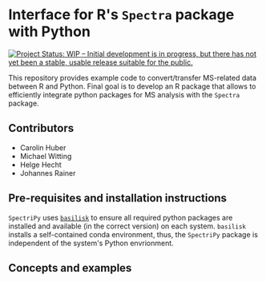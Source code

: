 # Interface for R's `Spectra` package with Python

[![Project Status: WIP – Initial development is in progress, but there has not yet been a stable, usable release suitable for the public.](http://www.repostatus.org/badges/latest/wip.svg)](http://www.repostatus.org/#wip)

This repository provides example code to convert/transfer MS-related data
between R and Python. Final goal is to develop an R package that allows to
efficiently integrate python packages for MS analysis with the `Spectra`
package.

## Contributors

- Carolin Huber
- Michael Witting
- Helge Hecht
- Johannes Rainer


## Pre-requisites and installation instructions

`SpectriPy` uses [`basilisk`](https://bioconductor.org/packages/basilisk) to
ensure all required python packages are installed and available (in the correct
version) on each system. `basilisk` installs a self-contained conda environment,
thus, the `SpectriPy` package is independent of the system's Python envrionment.


## Concepts and examples

